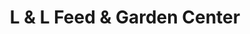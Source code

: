 ---
title: "L & L Feed & Garden Center"
url: /pickens/l-and-l-feed-and-garden-center/
shop: garden centre
---